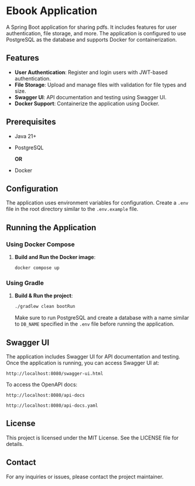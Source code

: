 # Ebook Application

A Spring Boot application for sharing pdfs. It includes features for user authentication, file storage, and more. The application is configured to use PostgreSQL as the database and supports Docker for containerization.

## Features

- **User Authentication**: Register and login users with JWT-based authentication.
- **File Storage**: Upload and manage files with validation for file types and size.
- **Swagger UI**: API documentation and testing using Swagger UI.
- **Docker Support**: Containerize the application using Docker.

## Prerequisites

- Java 21+
- PostgreSQL

  **OR**

- Docker

## Configuration

The application uses environment variables for configuration. Create a `.env` file in the root directory similar to the `.env.example` file.

## Running the Application

### Using Docker Compose

1. **Build and Run the Docker image**:
    ```sh
    docker compose up
    ```

### Using Gradle
1. **Build & Run the project**:
    ```sh
    ./gradlew clean bootRun
    ```
    Make sure to run PostgreSQL and create a database with a name similar to `DB_NAME` specified in the `.env` file before running the application.

## Swagger UI

The application includes Swagger UI for API documentation and testing. Once the application is running, you can access Swagger UI at:

```
http://localhost:8080/swagger-ui.html
```

To access the OpenAPI docs:
```
http://localhost:8080/api-docs

http://localhost:8080/api-docs.yaml
```
## License

This project is licensed under the MIT License. See the LICENSE file for details.

## Contact

For any inquiries or issues, please contact the project maintainer.
